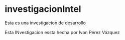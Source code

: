 # investigacionIntel
Esta es una investigacion de desarrollo

Esta INvestigacion essta hecha por Ivan Pérez Vázquez
